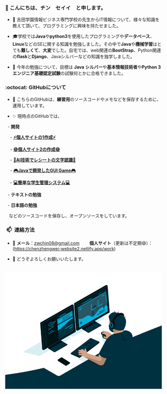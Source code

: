 <h3 align>👋 こんにちは、チン　セイイ　と申します。</h3>

- :school: 吉田学園情報ビジネス専門学校の先生からIT情報について、様々な知識を教えて頂いて、プログラミングに興味を持たせました。

- :mortar_board:学校では**Java**や**python3**を使用したプログラミングや**データベース**、**Linux**などのSEに関する知識を勉強しました。その中で**Java**や**機械学習**はとても**難しくて**、**大変**でした。自宅では、web関連の**BootStrap**、Python関連の**flask**と**Django**、Javaシルバーなどの知識を独学しました。

- 🌱 今年の勉強について、目標は **Java シルバー**や**基本情報技術者**や**Python 3 エンジニア基礎認定試験**の試験何とかに合格できました。

<h3 align> :octocat: GitHubについて</h3>

- :memo: こちらのGitHubは、**練習用**のソースコードやメモなどを保存するために、運用しています。

- :sparkles: 現時点のGitHubでは、  

  - **開発**  

    - [**⚡個人サイトの1作成⚡**](https://chenzhengwei-website2.netlify.app/work)

    - [**😄個人サイト2の作成😄**](https://chenzhengwei.netlify.app)

    - [**🤖AI技術でレシートの文字認識🤖**](https://github.com/zwchin08/TextRecognition)

    - [**🎮Javaで開発したGUI Game🎮**](https://chenzhengwei.netlify.app)

    - [**💻簡単な学生管理システム💻**](https://github.com/zwchin08/StudentManagement)

  - **テキストの勉強**  

  - **日本語の勉強**  

   などのソースコードを保存し、オープンソースをしています。

<h3 align>  📫  連絡方法</h3>

- :email: **メール**：zwchin08@gmail.com　　 **個人サイト**（更新は不定期:sweat_smile:）：(https://chenzhengwei-website2.netlify.app/work)

- 🤝 どうぞよろしくお願いいたします。

 <a href="(https://chenzhengwei.netlify.app)"><img align="center" alt="GIF" src="https://github.com/zwchin08/zwchin08/blob/main/code.gif?raw=true" />
